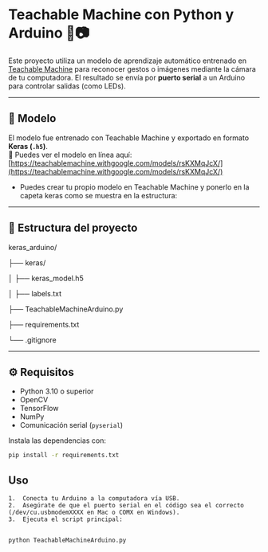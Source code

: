 # Teachable Machine con Python y Arduino 🤖📷

Este proyecto utiliza un modelo de aprendizaje automático entrenado en [Teachable Machine](https://teachablemachine.withgoogle.com/) para reconocer gestos o imágenes mediante la cámara de tu computadora. El resultado se envía por **puerto serial** a un Arduino para controlar salidas (como LEDs).

---

## 🧠 Modelo

El modelo fue entrenado con Teachable Machine y exportado en formato **Keras (`.h5`)**.  
🔗 Puedes ver el modelo en línea aquí:  
[https://teachablemachine.withgoogle.com/models/rsKXMqJcX/](https://teachablemachine.withgoogle.com/models/rsKXMqJcX/)

- Puedes crear tu propio modelo en Teachable Machine y ponerlo en la capeta keras como se muestra en la estructura:
---

## 📁 Estructura del proyecto


keras_arduino/

├── keras/

│   ├── keras_model.h5 

│   ├── labels.txt  

├── TeachableMachineArduino.py

├── requirements.txt     

└── .gitignore            

---

## ⚙️ Requisitos

- Python 3.10 o superior
- OpenCV
- TensorFlow
- NumPy
- Comunicación serial (`pyserial`)


Instala las dependencias con:

```bash
pip install -r requirements.txt
```

## Uso
	1.	Conecta tu Arduino a la computadora vía USB.
	2.	Asegúrate de que el puerto serial en el código sea el correcto (/dev/cu.usbmodemXXXX en Mac o COMX en Windows).
	3.	Ejecuta el script principal:

```bash

python TeachableMachineArduino.py
```

